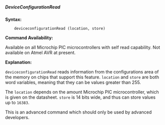 <div class="section">

<div class="titlepage">

<div>

<div>

##### <span id="deviceconfigurationread"></span>DeviceConfigurationRead

</div>

</div>

</div>

<span class="strong">**Syntax:**</span>

``` screen
    deviceconfigurationRead (location, store)
```

<span class="strong">**Command Availability:**</span>

Available on all Microchip PIC microcontrollers with self read
capability. Not available on Atmel AVR at present.

<span class="strong">**Explanation:**</span>

`deviceconfigurationRead` reads information from the configurations area
of the memory on chips that support this feature. `location` and `store`
are both word variables, meaning that they can be values greater than
255.

The `location` depends on the amount Microchip PIC microcontroller,
which is given on the datasheet. `store` is 14 bits wide, and thus can
store values up to `16383`.

This is an advanced command which should only be used by advanced
developers.

</div>

